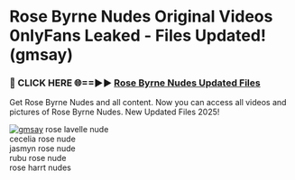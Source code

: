 # Rose Byrne Nudes Original Videos 0nlyFans Leaked - Files Updated! (gmsay)

<h3>🔴 CLICK HERE 🌐==►► <a href="https://tinyurl.com/yrmya6cz" rel="nofollow">Rose Byrne Nudes Updated Files</a></h3>

Get Rose Byrne Nudes and all content. Now you can access all videos and pictures of Rose Byrne Nudes. New Updated Files 2025!

[![gmsay](https://i.imgur.com/FMdXYCs.gif)](https://tinyurl.com/yrmya6cz)
rose lavelle nude<br>
cecelia rose nude<br>
jasmyn rose nude<br>
rubu rose nude<br>
rose harrt nudes